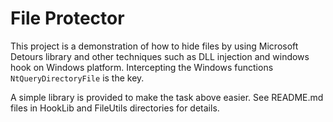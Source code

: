 # File Protector

This project is a demonstration of how to hide files by using Microsoft Detours library and other techniques such as DLL injection and windows hook on Windows platform. Intercepting the Windows functions ```NtQueryDirectoryFile``` is the key.

A simple library is provided to make the task above easier. See README.md files in HookLib and FileUtils directories for details.